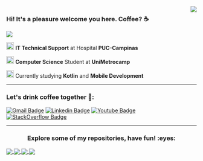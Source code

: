 
<!-- API Github Stats --> 

<img align='right' src="https://github-readme-stats.vercel.app/api?username=brunomarcosluz&show_icons=true&title_color=1b1717&text_color=ce1212&icon_color=1b1717&bg_color=eeebdd&cache_seconds=2300">

### Hi! It's a pleasure welcome you here. Coffee? :coffee:

<!--Badge Overiew-->
<img src="https://img.shields.io/static/v1?label=Overview&message=BrunoLuz&color=1b1717&style=for-the-badge&logo=GitHub">

<p>

<img src="https://media-exp1.licdn.com/dms/image/C4D0BAQENTdx9pysb1w/company-logo_200_200/0/1575467832626?e=2159024400&v=beta&t=_fvuibtCfg4f8JsL8KW7it0aSStD4jeq2DZbxdCMyzw" alt="PUC logo" width="20" height="20"> **IT Technical Support** at Hospital **PUC-Campinas** <br />

<img src="https://blog.even3.com.br/wp-content/uploads/2018/05/Como-a-UniMetrocamp-deu-adeus-aos-processos-manuais-na-I-Semana-de-Cursos-de-TI-Devry-Metrocamp.png" alt="Metrocamp logo" width="20" height="20"> **Computer Science** Student at **UniMetrocamp**

<img src="https://cdn.icon-icons.com/icons2/2107/PNG/512/file_type_kotlin_icon_130487.png" alt="Kotlin Logo" width="20" height="20"> Currently studying **Kotlin** and **Mobile Development**

</p>
<hr>

### Let's drink coffee together :speech_balloon::

[![Gmail Badge](https://img.shields.io/badge/-Email-eeebdd?style=flat-square&logo=Gmail&logoColor=ce1212&link=mailto:brunoluz01.bl@gmail.com)](mailto:brunoluz01.bl@gmail.com)
[![Linkedin Badge](https://img.shields.io/badge/-LinkedIn-eeebdd?style=flat-square&logo=Linkedin&logoColor=0e76a8&link=https://www.linkedin.com/in/bruno-luz-089609180/)](https://www.linkedin.com/in/bruno-luz-089609180/)
[![Youtube Badge](https://img.shields.io/badge/-YouTube-eeebdd?style=flat-square&logo=YouTube&logoColor=ce1212&link=https://www.youtube.com/channel/UCmQEk_3l4zkL8Lw6a9ivbCA?view_as=subscriber)](https://www.youtube.com/channel/UCmQEk_3l4zkL8Lw6a9ivbCA/)
[![StackOverflow Badge](https://img.shields.io/badge/-StackOverflow-eeebdd?style=flat-square&logo=StackOverflow&logoColor=F47F24&link=https://pt.stackoverflow.com/users/163349/bruno-luz?tab=profile)](https://stackexchange.com/users/16735646/bruno-luz)

<hr>

<!-- Banners dos Repositórios favoritos -->

<h3 align="center"> Explore some of my repositories, have fun! :eyes: </h3>


<a href="https://github.com/brunomarcosluz/Flutter-Ninja">
  <img align="center" src="https://github-readme-stats.vercel.app/api/pin/?username=brunomarcosluz&repo=Flutter-Ninja&title_color=1b1717&text_color=ce1212&icon_color=1b1717&bg_color=eeebdd">
</a>

<a href="https://github.com/brunomarcosluz/android-master-dev">
  <img align="center" src="https://github-readme-stats.vercel.app/api/pin/?username=brunomarcosluz&repo=android-master-dev&title_color=1b1717&text_color=ce1212&icon_color=1b1717&bg_color=eeebdd">
</a>

<a href="https://github.com/brunomarcosluz/Jornada-Ninja-Web">
  <img align="center" src="https://github-readme-stats.vercel.app/api/pin/?username=brunomarcosluz&repo=Jornada-Ninja-Web&title_color=1b1717&text_color=ce1212&icon_color=1b1717&bg_color=eeebdd"/>
</a>

<a href="https://github.com/brunomarcosluz/AdidasZX-3dEffect">
  <img align="center" src="https://github-readme-stats.vercel.app/api/pin/?username=brunomarcosluz&repo=AdidasZX-3dEffect&title_color=1b1717&text_color=ce1212&icon_color=1b1717&bg_color=eeebdd"/>
</a>
